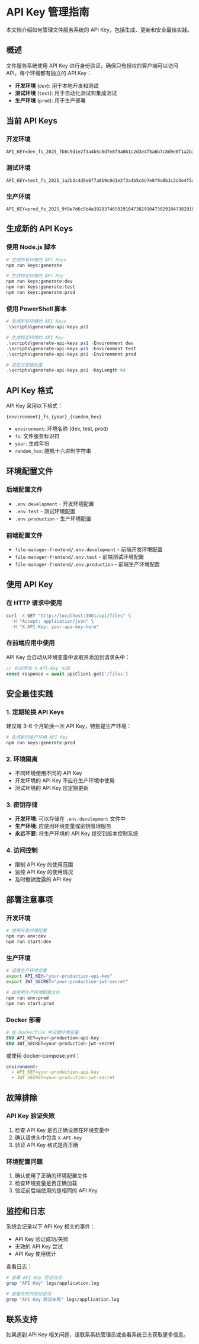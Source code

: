 # API Key 管理指南

本文档介绍如何管理文件服务系统的 API Key，包括生成、更新和安全最佳实践。

## 概述

文件服务系统使用 API Key 进行身份验证，确保只有授权的客户端可以访问 API。每个环境都有独立的 API Key：

- **开发环境** (`dev`): 用于本地开发和测试
- **测试环境** (`test`): 用于自动化测试和集成测试
- **生产环境** (`prod`): 用于生产部署

## 当前 API Keys

### 开发环境
```
API_KEY=dev_fs_2025_7b8c9d1e2f3a4b5c6d7e8f9a0b1c2d3e4f5a6b7c8d9e0f1a2b3c4d5e6f7a8b9c0d1e
```

### 测试环境
```
API_KEY=test_fs_2025_1a2b3c4d5e6f7a8b9c0d1e2f3a4b5c6d7e8f9a0b1c2d3e4f5a6b7c8d9e0f1a2b
```

### 生产环境
```
API_KEY=prod_fs_2025_9f8e7d6c5b4a3928374658291047382910473829104738291047382910473829
```

## 生成新的 API Keys

### 使用 Node.js 脚本

```bash
# 生成所有环境的 API Keys
npm run keys:generate

# 生成特定环境的 API Key
npm run keys:generate:dev
npm run keys:generate:test
npm run keys:generate:prod
```

### 使用 PowerShell 脚本

```powershell
# 生成所有环境的 API Keys
.\scripts\generate-api-keys.ps1

# 生成特定环境的 API Key
.\scripts\generate-api-keys.ps1 -Environment dev
.\scripts\generate-api-keys.ps1 -Environment test
.\scripts\generate-api-keys.ps1 -Environment prod

# 自定义密钥长度
.\scripts\generate-api-keys.ps1 -KeyLength 64
```

## API Key 格式

API Key 采用以下格式：
```
{environment}_fs_{year}_{random_hex}
```

- `environment`: 环境名称 (dev, test, prod)
- `fs`: 文件服务标识符
- `year`: 生成年份
- `random_hex`: 随机十六进制字符串

## 环境配置文件

### 后端配置文件

- `.env.development` - 开发环境配置
- `.env.test` - 测试环境配置
- `.env.production` - 生产环境配置

### 前端配置文件

- `file-manager-frontend/.env.development` - 前端开发环境配置
- `file-manager-frontend/.env.test` - 前端测试环境配置
- `file-manager-frontend/.env.production` - 前端生产环境配置

## 使用 API Key

### 在 HTTP 请求中使用

```bash
curl -X GET "http://localhost:3001/api/files" \
  -H "Accept: application/json" \
  -H "X-API-Key: your-api-key-here"
```

### 在前端应用中使用

API Key 会自动从环境变量中读取并添加到请求头中：

```typescript
// 自动添加 X-API-Key 头部
const response = await apiClient.get('/files')
```

## 安全最佳实践

### 1. 定期轮换 API Keys

建议每 3-6 个月轮换一次 API Key，特别是生产环境：

```bash
# 生成新的生产环境 API Key
npm run keys:generate:prod
```

### 2. 环境隔离

- 不同环境使用不同的 API Key
- 开发环境的 API Key 不应在生产环境中使用
- 测试环境的 API Key 应定期更新

### 3. 密钥存储

- **开发环境**: 可以存储在 `.env.development` 文件中
- **生产环境**: 应使用环境变量或密钥管理服务
- **永远不要**: 将生产环境的 API Key 提交到版本控制系统

### 4. 访问控制

- 限制 API Key 的使用范围
- 监控 API Key 的使用情况
- 及时撤销泄露的 API Key

## 部署注意事项

### 开发环境

```bash
# 使用开发环境配置
npm run env:dev
npm run start:dev
```

### 生产环境

```bash
# 设置生产环境变量
export API_KEY="your-production-api-key"
export JWT_SECRET="your-production-jwt-secret"

# 或使用生产环境配置文件
npm run env:prod
npm run start:prod
```

### Docker 部署

```dockerfile
# 在 Dockerfile 中设置环境变量
ENV API_KEY=your-production-api-key
ENV JWT_SECRET=your-production-jwt-secret
```

或使用 docker-compose.yml：

```yaml
environment:
  - API_KEY=your-production-api-key
  - JWT_SECRET=your-production-jwt-secret
```

## 故障排除

### API Key 验证失败

1. 检查 API Key 是否正确设置在环境变量中
2. 确认请求头中包含 `X-API-Key`
3. 验证 API Key 格式是否正确

### 环境配置问题

1. 确认使用了正确的环境配置文件
2. 检查环境变量是否正确加载
3. 验证前后端使用的是相同的 API Key

## 监控和日志

系统会记录以下 API Key 相关的事件：

- API Key 验证成功/失败
- 无效的 API Key 尝试
- API Key 使用统计

查看日志：

```bash
# 查看 API Key 验证日志
grep "API Key" logs/application.log

# 查看失败的验证尝试
grep "API Key 验证失败" logs/application.log
```

## 联系支持

如果遇到 API Key 相关问题，请联系系统管理员或查看系统日志获取更多信息。
